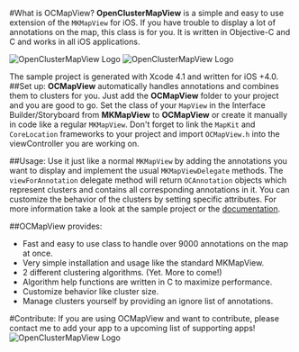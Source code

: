 #What is OCMapView?
**OpenClusterMapView** is a simple and easy to use extension of the `MKMapView` for iOS.
If you have trouble to display a lot of annotations on the map, this class is for you.
It is written in Objective-C and C and works in all iOS applications.  

![OpenClusterMapView Logo](http://www.unet.univie.ac.at/~a0846794/OCMapView/open_cluster_mapview_off.png "OpenClusterMapView Turned off") 
![OpenClusterMapView Logo](http://www.unet.univie.ac.at/~a0846794/OCMapView/open_cluster_mapview_on.png "OpenClusterMapView Turned on")  

The sample project is generated with Xcode 4.1 and written for iOS +4.0.
##Set up:
**OCMapView** automatically handles annotations and combines them to clusters for you. Just add the **OCMapView** folder to your project and you are good to go. Set the class of your `MapView` in the Interface Builder/Storyboard from **MKMapView** to **OCMapView** or create it manually in code like a regular `MKMapView`. Don't forget to link the `MapKit` and `CoreLocation` frameworks to your project and import `OCMapView.h` into the viewController you are working on.

##Usage:
Use it just like a normal `MKMapView` by adding the annotations you want to display and implement the usual `MKMapViewDelegate` methods. The `viewForAnnotation` delegate method will return `OCAnnotation` objects which represent clusters and contains all corresponding annotations in it. You can customize the behavior of the clusters by setting specific attributes. For more information take a look at the sample project or the [documentation](http://www.unet.univie.ac.at/~a0846794/OCMapView/ "OpenClusterMapView Documentation").

##OCMapView provides:
- Fast and easy to use class to handle over 9000 annotations on the map at once.
- Very simple installation and usage like the standard MKMapView.
- 2 different clustering algorithms. (Yet. More to come!)
- Algorithm help functions are written in C to maximize performance.
- Customize behavior like cluster size.
- Manage clusters yourself by providing an ignore list of annotations.

#Contribute:
If you are using OCMapView and want to contribute, please contact me to add your app to a upcoming list of supporting apps!
![OpenClusterMapView Logo](http://www.unet.univie.ac.at/~a0846794/OCMapView/ocmapview_logo_small.png "OpenClusterMapView Logo")